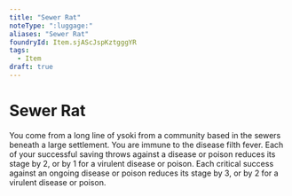 ```yaml
---
title: "Sewer Rat"
noteType: ":luggage:"
aliases: "Sewer Rat"
foundryId: Item.sjAScJspKztgggYR
tags:
  - Item
draft: true
---
```


# Sewer Rat

You come from a long line of ysoki from a community based in the sewers beneath a large settlement. You are immune to the disease filth fever. Each of your successful saving throws against a disease or poison reduces its stage by 2, or by 1 for a virulent disease or poison. Each critical success against an ongoing disease or poison reduces its stage by 3, or by 2 for a virulent disease or poison.
